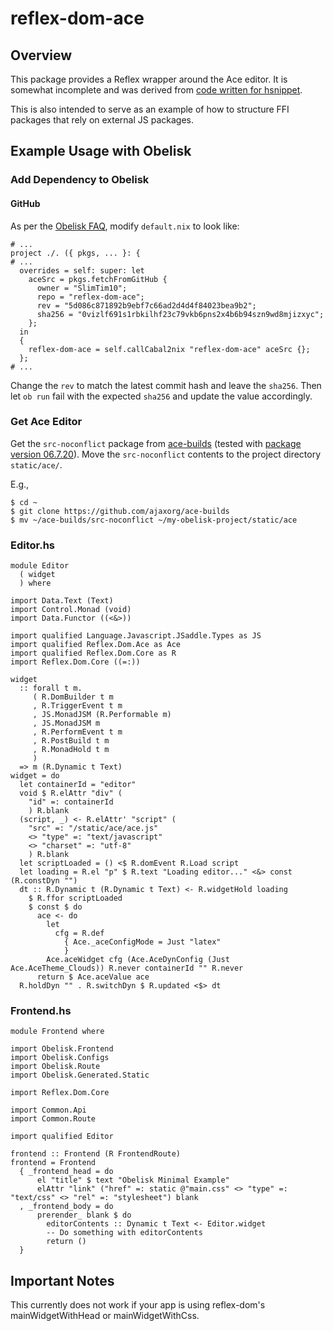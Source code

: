 # reflex-dom-ace

## Overview

This package provides a Reflex wrapper around the Ace editor.  It is somewhat incomplete and was derived from [code written for hsnippet](https://github.com/mightybyte/hsnippet/blob/64cc17d2bf2bcce219f3ab8e96b7fd6071d5b56b/frontend/src/ACE.hs).

This is also intended to serve as an example of how to structure FFI packages that rely on external JS packages.

## Example Usage with Obelisk

### Add Dependency to Obelisk

#### GitHub

As per the [Obelisk FAQ](https://github.com/obsidiansystems/obelisk/blob/master/FAQ.md#how-do-i-declare-a-new-haskell-dependency), modify `default.nix` to look like:

```
# ...
project ./. ({ pkgs, ... }: {
# ...
  overrides = self: super: let
    aceSrc = pkgs.fetchFromGitHub {
      owner = "SlimTim10";
      repo = "reflex-dom-ace";
      rev = "5d086c871892b9ebf7c66ad2d4d4f84023bea9b2";
      sha256 = "0vizlf691s1rbkilhf23c79vkb6pns2x4b6b94szn9wd8mjizxyc";
    };
  in
  {
    reflex-dom-ace = self.callCabal2nix "reflex-dom-ace" aceSrc {};
  };
# ...
```

Change the `rev` to match the latest commit hash and leave the `sha256`. Then let `ob run` fail with the expected `sha256` and update the value accordingly.

### Get Ace Editor

Get the `src-noconflict` package from [ace-builds](https://github.com/ajaxorg/ace-builds) (tested with [package version 06.7.20](https://github.com/ajaxorg/ace-builds/tree/53be42342df216d2d25dc60a12dfcb263c6f0592/src-noconflict)). Move the `src-noconflict` contents to the project directory `static/ace/`.

E.g.,

```
$ cd ~
$ git clone https://github.com/ajaxorg/ace-builds
$ mv ~/ace-builds/src-noconflict ~/my-obelisk-project/static/ace
```

### Editor.hs

```
module Editor
  ( widget
  ) where

import Data.Text (Text)
import Control.Monad (void)
import Data.Functor ((<&>))

import qualified Language.Javascript.JSaddle.Types as JS
import qualified Reflex.Dom.Ace as Ace
import qualified Reflex.Dom.Core as R
import Reflex.Dom.Core ((=:))

widget
  :: forall t m.
     ( R.DomBuilder t m
     , R.TriggerEvent t m
     , JS.MonadJSM (R.Performable m)
     , JS.MonadJSM m
     , R.PerformEvent t m
     , R.PostBuild t m
     , R.MonadHold t m
     )
  => m (R.Dynamic t Text)
widget = do
  let containerId = "editor"
  void $ R.elAttr "div" (
    "id" =: containerId
    ) R.blank
  (script, _) <- R.elAttr' "script" (
    "src" =: "/static/ace/ace.js"
    <> "type" =: "text/javascript"
    <> "charset" =: "utf-8"
    ) R.blank
  let scriptLoaded = () <$ R.domEvent R.Load script
  let loading = R.el "p" $ R.text "Loading editor..." <&> const (R.constDyn "")
  dt :: R.Dynamic t (R.Dynamic t Text) <- R.widgetHold loading
    $ R.ffor scriptLoaded
    $ const $ do
      ace <- do
        let
          cfg = R.def
            { Ace._aceConfigMode = Just "latex"
            }
        Ace.aceWidget cfg (Ace.AceDynConfig (Just Ace.AceTheme_Clouds)) R.never containerId "" R.never
      return $ Ace.aceValue ace
  R.holdDyn "" . R.switchDyn $ R.updated <$> dt
```

### Frontend.hs

```
module Frontend where

import Obelisk.Frontend
import Obelisk.Configs
import Obelisk.Route
import Obelisk.Generated.Static

import Reflex.Dom.Core

import Common.Api
import Common.Route

import qualified Editor

frontend :: Frontend (R FrontendRoute)
frontend = Frontend
  { _frontend_head = do
      el "title" $ text "Obelisk Minimal Example"
      elAttr "link" ("href" =: static @"main.css" <> "type" =: "text/css" <> "rel" =: "stylesheet") blank
  , _frontend_body = do
      prerender_ blank $ do
        editorContents :: Dynamic t Text <- Editor.widget
        -- Do something with editorContents
        return ()
  }
```

## Important Notes

This currently does not work if your app is using reflex-dom's
mainWidgetWithHead or mainWidgetWithCss.